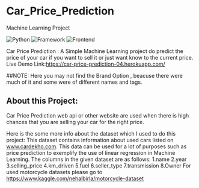 # Car_Price_Prediction
Machine Learning Project  

![Python](https://img.shields.io/badge/Python-3.7-blueviolet)
![Framework](https://img.shields.io/badge/Framework-Flask-red)
![Frontend](https://img.shields.io/badge/Frontend-HTML-green)


Car Price Prediction : A Simple Machine Learning project do predict the price of your car if you want to sell it or just want know to the current price.
Live Demo Link:https://car-price-prediction-04.herokuapp.com/

##NOTE: Here you may not find the Brand Option , beacuse there were much of it and some were of different names and tags.

## About this Project:

Car Price Prediction web api or other website are used when there is high chances that you are selling your car for the right price.

Here is the some more info about the dataset which I used to do this project:
This dataset contains information about used cars listed on www.cardekho.com.
This data can be used for a lot of purposes such as price prediction to exemplify the use of linear regression in Machine Learning.
     The columns in the given dataset are as follows:
     1.name
     2.year
     3.selling_price
     4.km_driven
     5.fuel
     6.seller_type
     7.transmission
     8.Owner
For used motorcycle datasets please go to https://www.kaggle.com/nehalbirla/motorcycle-dataset

